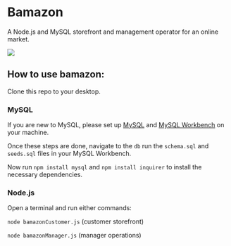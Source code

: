 # Bamazon

A Node.js and MySQL storefront and management operator for an online market.

![](bamazonGif.gif)

## How to use bamazon:

Clone this repo to your desktop.

### MySQL
If you are new to MySQL, please set up [MySQL](https://www.mysql.com/downloads/) and [MySQL Workbench](https://dev.mysql.com/downloads/workbench/) on your machine.

Once these steps are done, navigate to the `db` run the `schema.sql` and `seeds.sql` files in your MySQL Workbench. 

Now run `npm install mysql` and `npm install inquirer` to install the necessary dependencies.

### Node.js

Open a terminal and run either commands: 

`node bamazonCustomer.js` (customer storefront)

`node bamazonManager.js` (manager operations)



